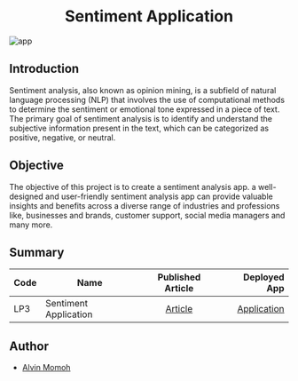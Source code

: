 # <center>Sentiment Application</center>

![app](https://github.com/DaitaMonk/Sentiment-Analysis/assets/app.png)

## Introduction

Sentiment analysis, also known as opinion mining, is a subfield of natural language processing (NLP) that involves the use of computational methods to determine the sentiment or emotional tone expressed in a piece of text. The primary goal of sentiment analysis is to identify and understand the subjective information present in the text, which can be categorized as positive, negative, or neutral.

## Objective

The objective of this project is to create a sentiment analysis app. a well-designed and user-friendly sentiment analysis app can provide valuable insights and benefits across a diverse range of industries and professions like, businesses and brands, customer support, social media managers and many more.

## Summary

| Code | Name                  |                                     Published Article                                     |                                                    Deployed App |
| ---- | --------------------- | :---------------------------------------------------------------------------------------: | --------------------------------------------------------------: |
| LP3  | Sentiment Application | [Article](https://medium.com/@chipmnkal/store-sales-time-series-forecasting-4c3bbc6eaca2) | [Application](https://huggingface.co/spaces/VINAL/SentimentApp) |

## Author

- [Alvin Momoh](https://github.com/DaitaMonk)
